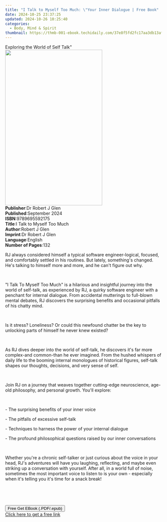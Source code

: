 ```yaml
---
title: "I Talk to Myself Too Much: \"Your Inner Dialogue | Free Book"
date: 2024-10-25 23:37:25
updated: 2024-10-26 10:25:40
categories:
  - Body, Mind & Spirit
thumbnail: https://thmb-001-ebook.techidaily.com/37e8f5fd2fc17aa3db13af08ac2805a9c9347c2c4c69397ea76b7fdd48cec769.jpg
---
```

<main id="book-container">
  <div class="flex flex-col">
    <div class="book-brief flex-1 py-6 px-4 sm:p-6 md:py-10 md:px-8">
      <!-- brief-->
      <div class="book-brief-main">Exploring the World of Self Talk"</div>
    </div>
    <div
      class="book-meta-info flex-1 grid gap-4 col-start-1 col-end-3 row-start-1 sm:mb-6 sm:grid-cols-4 lg:gap-6 lg:col-start-2 lg:row-end-6 lg:row-span-6 lg:mb-0"
    >
      <div
        class="book-meta-info-left place-content-center mt-4 p-4 text-sm leading-6 col-start-2 col-span-2 dark:text-slate-400"
      >
        <img
          class="w-full h-500 object-cover rounded-lg sm:h-255 sm:col-span-2 lg:col-span-full"
          src="https://img-001-ebook.techidaily.com/d40867d09dd61bbd4565ed280ed83293971d4406c47c3f370ac1aff83a289af3.jpg"
          alt=""
          width="312"
          height="500"
        />
      </div>
      <div
        class="book-meta-info-right mt-2 col-start-1 row-start-2 col-span-3 self-center"
      >
        <!-- meta data  -->
        <div class="flex flex-col px-4 md:px-8">
          <div class="flex-1">
            <strong>Publisher</strong>:<span class="px-2"
              >Dr Robert J Glen</span
            >
          </div>
          <div class="flex-1">
            <strong>Published</strong>:<span class="px-2">September 2024</span>
          </div>
          <div class="flex-1">
            <strong>ISBN</strong>:<span class="px-2">9789695592175</span>
          </div>
          <div class="flex-1">
            <strong>Title</strong>:<span class="px-2"
              >I Talk to Myself Too Much</span
            >
          </div>
          <div class="flex-1">
            <strong>Author</strong>:<span class="px-2">Robert J Glen</span>
          </div>
          <div class="flex-1">
            <strong>Imprint</strong>:<span class="px-2">Dr Robert J Glen</span>
          </div>
          <div class="flex-1">
            <strong>Language</strong>:<span class="px-2">English</span>
          </div>
          <div class="flex-1">
            <strong>Number of Pages</strong>:<span class="px-2">132</span>
          </div>
        </div>
      </div>
    </div>
    <div class="book-description flex-1 py-6 px-4 sm:p-6 md:py-10 md:px-8">
      <div class="book-description-main">
        <div accordion-content="" id="description">
          <p>
            RJ always considered himself a typical software engineer-logical,
            focused, and comfortably settled in his routines. But lately,
            something's changed. He's talking to himself more and more, and he
            can't figure out why.
          </p>
          <p><br /></p>
          <p>
            "I Talk To Myself Too Much" is a hilarious and insightful journey
            into the world of self-talk, as experienced by RJ, a quirky software
            engineer with a penchant for internal dialogue. From accidental
            mutterings to full-blown mental debates, RJ discovers the surprising
            benefits and occasional pitfalls of his chatty mind.
          </p>
          <p><br /></p>
          <p>
            Is it stress? Loneliness? Or could this newfound chatter be the key
            to unlocking parts of himself he never knew existed?
          </p>
          <p><br /></p>
          <p>
            As RJ dives deeper into the world of self-talk, he discovers it's
            far more complex-and common-than he ever imagined. From the hushed
            whispers of daily life to the booming internal monologues of
            historical figures, self-talk shapes our thoughts, decisions, and
            very sense of self.
          </p>
          <p><br /></p>
          <p>
            Join RJ on a journey that weaves together cutting-edge neuroscience,
            age-old philosophy, and personal growth. You'll explore:
          </p>
          <p><br /></p>
          <p>- The surprising benefits of your inner voice</p>
          <p>- The pitfalls of excessive self-talk</p>
          <p>- Techniques to harness the power of your internal dialogue</p>
          <p>
            - The profound philosophical questions raised by our inner
            conversations
          </p>
          <p><br /></p>
          <p>
            Whether you're a chronic self-talker or just curious about the voice
            in your head, RJ's adventures will have you laughing, reflecting,
            and maybe even striking up a conversation with yourself. After all,
            in a world full of noise, sometimes the most important voice to
            listen to is your own - especially when it's telling you it's time
            for a snack break!
          </p>
          <p><br /></p>
          <p><br /></p>
        </div>
        <div class="accordion-fader"></div>
      </div>
    </div>
    <div class="book-excerpts flex-1 py-6 px-4 sm:p-6 md:py-10 md:px-8"></div>
    <div
      class="book-about-author flex-1 py-6 px-4 sm:p-6 md:py-10 md:px-8"
    ></div>
    <div class="book-free-get flex-1 py-6 px-4 sm:p-6 md:py-10 md:px-8">
      <button
        id="btn-free-get"
        class="bg-blue-500 hover:bg-blue-700 text-white font-bold py-2 px-4 rounded"
      >
        Free Get EBook (.PDF/.epub)
      </button>
      <div id="countdown-display" class="px-2 text-lg mt-2"></div>
      <a
        id="free-link"
        class="hidden bg-blue-500 hover:bg-blue-700 text-white font-bold py-2 px-4 rounded"
        href="https://www.ebooks.com/en-us/book/211465651/i-talk-to-myself-too-much-your-inner-dialogue/robert-j-glen/"
        target="_blank"
        >Click here to get a free link</a
      >
    </div>
    <script>
      let countdownTime = 0;
      let countdownInterval = null;
      document
        .getElementById('btn-free-get')
        .addEventListener('click', startCountdown);
      function startCountdown() {
        countdownTime = new Date().getTime() + 60000 * 3;
        countdownInterval = setInterval(updateCountdown, 1000);
        document.getElementById('btn-free-get').disabled = true;
        document
          .getElementById('btn-free-get')
          .classList.add('bg-gray-500', 'cursor-not-allowed');
      }
      function updateCountdown() {
        let currentTime = new Date().getTime();
        let timeLeft = countdownTime - currentTime;
        let secondsLeft = Math.floor(timeLeft / 1000);
        document.getElementById('countdown-display').innerHTML =
          `Remaining time: ${secondsLeft} seconds.`;
        if (secondsLeft <= 0) {
          clearInterval(countdownInterval);
          document.getElementById('btn-free-get').classList.add('hidden');
          document.getElementById('free-link').classList.remove('hidden');
          document.getElementById('countdown-display').innerHTML = '';
        }
      }
    </script>
  </div>
</main>

